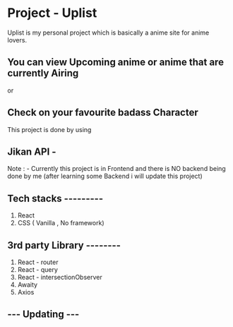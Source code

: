 # Project - Uplist

Uplist is my personal project which is basically a anime site for anime lovers.
## You can view Upcoming anime or anime that are currently Airing 
or
## Check on your favourite badass Character

This project is done by using 
## Jikan API - 

Note : - Currently this project is in Frontend and there is NO backend being done by me
(after learning some Backend i will update this project)

## Tech stacks ---------
  1. React
  2. CSS ( Vanilla , No framework)

## 3rd party Library --------
  1. React - router
  2. React - query
  3. React - intersectionObserver
  4. Awaity
  5. Axios


## --- Updating ---
